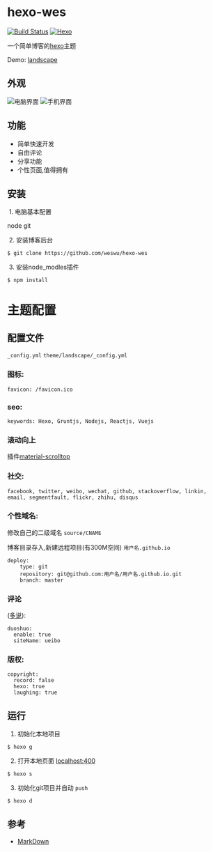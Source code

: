 # hexo-wes
[![Build Status](https://img.shields.io/badge/build-passing-brightgreen.svg)](https://github.com/weswu/hexo-wes)
[![Hexo](https://img.shields.io/badge/hexo-3.2.0+-blue.svg)](https://github.com/hexojs/hexo)

一个简单博客的[hexo](https://hexo.io/themes/)主题

Demo: [landscape](http://hexo.io/hexo-theme-landscape)

## 外观

![电脑界面](http://om1ci69wa.bkt.clouddn.com/hexo-theme-wes-pc.png)
![手机界面](http://om1ci69wa.bkt.clouddn.com/hexo-theme-wes-mobile.png)

## 功能

 - 简单快速开发
 - 自由评论
 - 分享功能
 - 个性页面,值得拥有

## 安装 

  1. 电脑基本配置 
  
  node git
  
  2. 安装博客后台 
  
  ```
  $ git clone https://github.com/weswu/hexo-wes
  ```
  
  3. 安装node_modles插件
  
  ```
  $ npm install
  ```
  
# 主题配置

## 配置文件 

`_config.yml` `theme/landscape/_config.yml`

### 图标: 

`favicon: /favicon.ico`

### seo:

`keywords: Hexo, Gruntjs, Nodejs, Reactjs, Vuejs`

### 滚动向上

插件[material-scrolltop](https://github.com/bartholomej/material-scrolltop)

### 社交: 

`facebook, twitter, weibo, wechat, github, stackoverflow, linkin, email, segmentfault, flickr, zhihu, disqus`

### 个性域名: 

修改自己的二级域名 `source/CNAME` 

博客目录存入,新建远程项目(有300M空间) `用户名.github.io` 
 
```
deploy:
    type: git
    repository: git@github.com:用户名/用户名.github.io.git
    branch: master
```

### 评论

([多说](http://duoshuo.com/)): 

```
duoshuo:
  enable: true
  siteName: ueibo
```  

### 版权: 

```
copyright:
  record: false
  hexo: true
  laughing: true
```

## 运行

 1. 初始化本地项目
 
 ```
 $ hexo g
 ```
 
 2. 打开本地页面 [localhost:400](htts://localhost:4000)
 
 ```
 $ hexo s
 ```
 
 3. 初始化git项目并自动 `push`
 
 ```
 $ hexo d
 ```
 
## 参考
 
 - [MarkDown](http://www.markdown.cn/)
